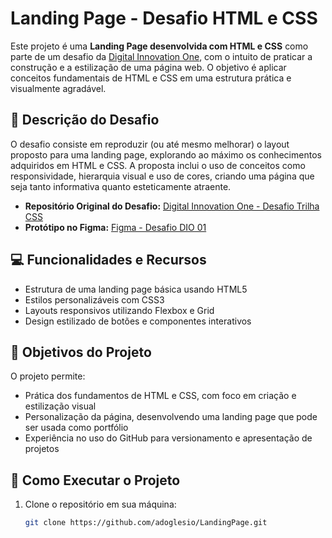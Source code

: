 # Landing Page - Desafio HTML e CSS

Este projeto é uma **Landing Page desenvolvida com HTML e CSS** como parte de um desafio da [Digital Innovation One](https://www.dio.me/), com o intuito de praticar a construção e a estilização de uma página web. O objetivo é aplicar conceitos fundamentais de HTML e CSS em uma estrutura prática e visualmente agradável.

## 🚀 Descrição do Desafio

O desafio consiste em reproduzir (ou até mesmo melhorar) o layout proposto para uma landing page, explorando ao máximo os conhecimentos adquiridos em HTML e CSS. A proposta inclui o uso de conceitos como responsividade, hierarquia visual e uso de cores, criando uma página que seja tanto informativa quanto esteticamente atraente.

- **Repositório Original do Desafio:** [Digital Innovation One - Desafio Trilha CSS](https://github.com/digitalinnovationone/trilha-css-desafio-01)
- **Protótipo no Figma:** [Figma - Desafio DIO 01](https://www.figma.com/file/3PiokoJj9IhGDnNiWAJbz7/DIO---Desafio-01?node-id=0%3A1)

## 💻 Funcionalidades e Recursos

- Estrutura de uma landing page básica usando HTML5
- Estilos personalizáveis com CSS3
- Layouts responsivos utilizando Flexbox e Grid
- Design estilizado de botões e componentes interativos

## 🎯 Objetivos do Projeto

O projeto permite:
- Prática dos fundamentos de HTML e CSS, com foco em criação e estilização visual
- Personalização da página, desenvolvendo uma landing page que pode ser usada como portfólio
- Experiência no uso do GitHub para versionamento e apresentação de projetos

## 📂 Como Executar o Projeto

1. Clone o repositório em sua máquina:
   ```bash
   git clone https://github.com/adoglesio/LandingPage.git
